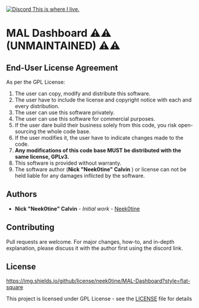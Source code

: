 
<a href='https://discord.gg/gWqbP9j3EV'> ![Discord](https://img.shields.io/discord/257479001365413889?label=Discord&style=flat-square) This is where I live. </a>

# MAL Dashboard ⚠️⚠️ (UNMAINTAINED) ⚠️⚠️


## End-User License Agreement

As per the GPL License:

1. The user can copy, modify and distribute this software.
2. The user have to include the license and copyright notice with each and every distribution.
3. The user can use this software privately.
4. The user can use this software for commercial purposes.
5. If the user dare build their business solely from this code, you risk open-sourcing the whole code base.
6. If the user modifies it, the user have to indicate changes made to the code.
7. <b>Any modifications of this code base MUST be distributed with the same license, GPLv3.</b>
8. This software is provided without warranty.
9. The software author (**Nick "Neek0tine" Calvin** ) or license can not be held liable for any damages inflicted by the software.

## Authors

* **Nick "Neek0tine" Calvin** - *Initial work* - [Neek0tine](https://github.com/Neek0tine)

## Contributing

Pull requests are welcome. For major changes, how-to, and in-depth explanation, please discuss it with the author first using the discord link.

## License

<https://img.shields.io/github/license/neek0tine/MAL-Dashboard?style=flat-square><br>

This project is licensed under GPL License - see the [LICENSE](https://github.com/Neek0tine/MAL-Dashboard/blob/master/LICENSE) file for details
